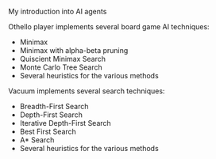 My introduction into AI agents

Othello player implements several board game AI techniques:
- Minimax
- Minimax with alpha-beta pruning
- Quiscient Minimax Search
- Monte Carlo Tree Search
- Several heuristics for the various methods

Vacuum implements several search techniques:
- Breadth-First Search
- Depth-First Search
- Iterative Depth-First Search
- Best First Search
- A* Search
- Several heuristics for the various methods